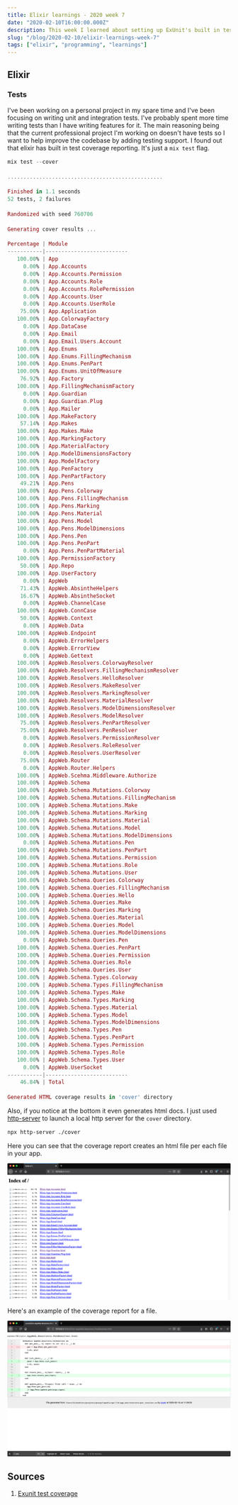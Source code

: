 ```yaml
---
title: Elixir learnings - 2020 week 7
date: "2020-02-10T16:00:00.000Z"
description: This week I learned about setting up ExUnit's built in test coverage to generate reports.
slug: "/blog/2020-02-10/elixir-learnings-week-7"
tags: ["elixir", "programming", "learnings"]
---
```


## Elixir

### Tests

I've been working on a personal project in my spare time and I've been focusing on writing unit and integration tests. I've probably spent more time writing tests than I have writing features for it. The main reasoning being that the current professional project I'm working on doesn't have tests so I want to help improve the codebase by adding testing support. I found out that elixir has built in test coverage reporting. It's just a `mix test` flag.

```elixir
mix test --cover

.................................................

Finished in 1.1 seconds
52 tests, 2 failures

Randomized with seed 760706

Generating cover results ...

Percentage | Module
-----------|--------------------------
   100.00% | App
     0.00% | App.Accounts
     0.00% | App.Accounts.Permission
     0.00% | App.Accounts.Role
     0.00% | App.Accounts.RolePermission
     0.00% | App.Accounts.User
     0.00% | App.Accounts.UserRole
    75.00% | App.Application
   100.00% | App.ColorwayFactory
     0.00% | App.DataCase
     0.00% | App.Email
     0.00% | App.Email.Users.Account
   100.00% | App.Enums
   100.00% | App.Enums.FillingMechanism
   100.00% | App.Enums.PenPart
   100.00% | App.Enums.UnitOfMeasure
    76.92% | App.Factory
   100.00% | App.FillingMechanismFactory
     0.00% | App.Guardian
     0.00% | App.Guardian.Plug
     0.00% | App.Mailer
   100.00% | App.MakeFactory
    57.14% | App.Makes
   100.00% | App.Makes.Make
   100.00% | App.MarkingFactory
   100.00% | App.MaterialFactory
   100.00% | App.ModelDimensionsFactory
   100.00% | App.ModelFactory
   100.00% | App.PenFactory
   100.00% | App.PenPartFactory
    49.21% | App.Pens
   100.00% | App.Pens.Colorway
   100.00% | App.Pens.FillingMechanism
   100.00% | App.Pens.Marking
   100.00% | App.Pens.Material
   100.00% | App.Pens.Model
   100.00% | App.Pens.ModelDimensions
   100.00% | App.Pens.Pen
   100.00% | App.Pens.PenPart
     0.00% | App.Pens.PenPartMaterial
   100.00% | App.PermissionFactory
    50.00% | App.Repo
   100.00% | App.UserFactory
     0.00% | AppWeb
    71.43% | AppWeb.AbsintheHelpers
    16.67% | AppWeb.AbsintheSocket
     0.00% | AppWeb.ChannelCase
   100.00% | AppWeb.ConnCase
    50.00% | AppWeb.Context
     0.00% | AppWeb.Data
   100.00% | AppWeb.Endpoint
     0.00% | AppWeb.ErrorHelpers
     0.00% | AppWeb.ErrorView
     0.00% | AppWeb.Gettext
   100.00% | AppWeb.Resolvers.ColorwayResolver
   100.00% | AppWeb.Resolvers.FillingMechanismResolver
   100.00% | AppWeb.Resolvers.HelloResolver
   100.00% | AppWeb.Resolvers.MakeResolver
   100.00% | AppWeb.Resolvers.MarkingResolver
   100.00% | AppWeb.Resolvers.MaterialResolver
   100.00% | AppWeb.Resolvers.ModelDimensionsResolver
   100.00% | AppWeb.Resolvers.ModelResolver
    75.00% | AppWeb.Resolvers.PenPartResolver
    75.00% | AppWeb.Resolvers.PenResolver
     0.00% | AppWeb.Resolvers.PermissionResolver
     0.00% | AppWeb.Resolvers.RoleResolver
     0.00% | AppWeb.Resolvers.UserResolver
    75.00% | AppWeb.Router
     0.00% | AppWeb.Router.Helpers
   100.00% | AppWeb.Scehma.Middleware.Authorize
   100.00% | AppWeb.Schema
   100.00% | AppWeb.Schema.Mutations.Colorway
   100.00% | AppWeb.Schema.Mutations.FillingMechanism
   100.00% | AppWeb.Schema.Mutations.Make
   100.00% | AppWeb.Schema.Mutations.Marking
   100.00% | AppWeb.Schema.Mutations.Material
   100.00% | AppWeb.Schema.Mutations.Model
   100.00% | AppWeb.Schema.Mutations.ModelDimensions
     0.00% | AppWeb.Schema.Mutations.Pen
   100.00% | AppWeb.Schema.Mutations.PenPart
   100.00% | AppWeb.Schema.Mutations.Permission
   100.00% | AppWeb.Schema.Mutations.Role
   100.00% | AppWeb.Schema.Mutations.User
   100.00% | AppWeb.Schema.Queries.Colorway
   100.00% | AppWeb.Schema.Queries.FillingMechanism
   100.00% | AppWeb.Schema.Queries.Hello
   100.00% | AppWeb.Schema.Queries.Make
   100.00% | AppWeb.Schema.Queries.Marking
   100.00% | AppWeb.Schema.Queries.Material
   100.00% | AppWeb.Schema.Queries.Model
   100.00% | AppWeb.Schema.Queries.ModelDimensions
     0.00% | AppWeb.Schema.Queries.Pen
   100.00% | AppWeb.Schema.Queries.PenPart
   100.00% | AppWeb.Schema.Queries.Permission
   100.00% | AppWeb.Schema.Queries.Role
   100.00% | AppWeb.Schema.Queries.User
   100.00% | AppWeb.Schema.Types.Colorway
   100.00% | AppWeb.Schema.Types.FillingMechanism
   100.00% | AppWeb.Schema.Types.Make
   100.00% | AppWeb.Schema.Types.Marking
   100.00% | AppWeb.Schema.Types.Material
   100.00% | AppWeb.Schema.Types.Model
   100.00% | AppWeb.Schema.Types.ModelDimensions
   100.00% | AppWeb.Schema.Types.Pen
   100.00% | AppWeb.Schema.Types.PenPart
   100.00% | AppWeb.Schema.Types.Permission
   100.00% | AppWeb.Schema.Types.Role
   100.00% | AppWeb.Schema.Types.User
     0.00% | AppWeb.UserSocket
-----------|--------------------------
    46.84% | Total

Generated HTML coverage results in 'cover' directory
```

Also, if you notice at the bottom it even generates html docs. I just used [http-server](https://www.npmjs.com/package/http-server) to launch a local http server for the `cover` directory.

```bash
npx http-server ./cover
```

Here you can see that the coverage report creates an html file per each file in your app.

![](./files.png)

Here's an example of the coverage report for a file.

![](./coverage.png)

## Sources

[cover]: https://til.hashrocket.com/posts/jjft6nt871-viewing-your-test-coverage-in-elixir

1. [Exunit test coverage][cover]
